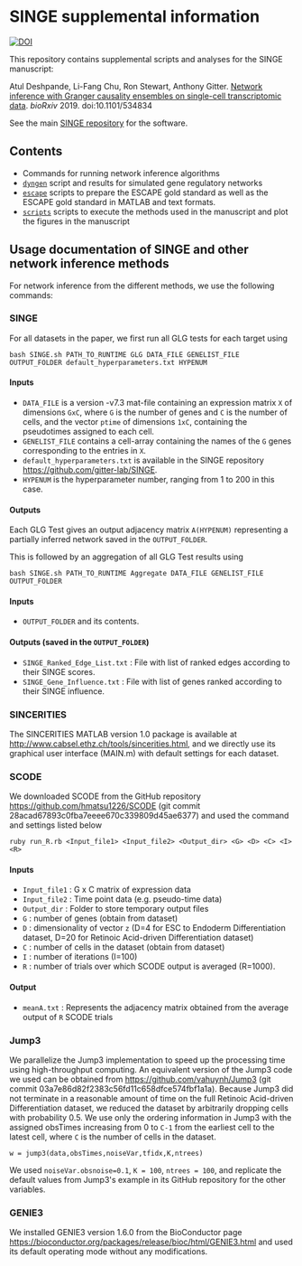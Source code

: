 # SINGE supplemental information

[![DOI](https://zenodo.org/badge/DOI/10.5281/zenodo.3627325.svg)](https://doi.org/10.5281/zenodo.3627325)

This repository contains supplemental scripts and analyses for the SINGE manuscript:

Atul Deshpande, Li-Fang Chu, Ron Stewart, Anthony Gitter.
[Network inference with Granger causality ensembles on single-cell transcriptomic data](https://doi.org/10.1101/534834).
*bioRxiv* 2019. doi:10.1101/534834

See the main [SINGE repository](https://github.com/gitter-lab/SINGE) for the software.

## Contents
- Commands for running network inference algorithms
- [`dyngen`](dyngen) script and results for simulated gene regulatory networks 
- [`escape`](escape) scripts to prepare the ESCAPE gold standard as well as the ESCAPE gold standard in MATLAB and text formats.
- [`scripts`](scripts) scripts to execute the methods used in the manuscript and plot the figures in the manuscript

## Usage documentation of SINGE and other network inference methods
For network inference from the different methods, we use the following commands:

### SINGE
For all datasets in the paper, we first run all GLG tests for each target using 
```
bash SINGE.sh PATH_TO_RUNTIME GLG DATA_FILE GENELIST_FILE OUTPUT_FOLDER default_hyperparameters.txt HYPENUM
```

#### Inputs 
- `DATA_FILE` is a version -v7.3 mat-file containing an expression matrix `X` of dimensions `GxC`, where `G` is the number of genes and `C` is the number of cells, and the vector `ptime` of dimensions `1xC`, containing the pseudotimes assigned to each cell. 
- `GENELIST_FILE` contains a cell-array containing the names of the `G` genes corresponding to the entries in `X`. 
- `default_hyperparameters.txt` is available in the SINGE repository https://github.com/gitter-lab/SINGE.
- `HYPENUM` is the hyperparameter number, ranging from 1 to 200 in this case.

#### Outputs
Each GLG Test gives an output adjacency matrix `A(HYPENUM)` representing a partially inferred network saved in the `OUTPUT_FOLDER`.

This is followed by an aggregation of all GLG Test results using 
```
bash SINGE.sh PATH_TO_RUNTIME Aggregate DATA_FILE GENELIST_FILE OUTPUT_FOLDER
```
#### Inputs
- `OUTPUT_FOLDER` and its contents.

#### Outputs (saved in the `OUTPUT_FOLDER`)
- `SINGE_Ranked_Edge_List.txt` : File with list of ranked edges according to their SINGE scores.
- `SINGE_Gene_Influence.txt` : File with list of genes ranked according to their SINGE influence.


### SINCERITIES
The SINCERITIES MATLAB version 1.0 package is available at http://www.cabsel.ethz.ch/tools/sincerities.html, and we directly use its graphical user interface (MAIN.m) with default settings for each dataset.

### SCODE
We downloaded SCODE from the GitHub repository https://github.com/hmatsu1226/SCODE (git commit 28acad67893c0fba7eeee670c339809d45ae6377) and used the command and settings listed below

```
ruby run_R.rb <Input_file1> <Input_file2> <Output_dir> <G> <D> <C> <I> <R>
```
#### Inputs
- `Input_file1` : G x C matrix of expression data
- `Input_file2` : Time point data (e.g. pseudo-time data)
- `Output_dir` : Folder to store temporary output files
- `G` : number of genes (obtain from dataset)
- `D` : dimensionality of vector `z` (D=4 for ESC to Endoderm Differentiation dataset, D=20 for Retinoic Acid-driven Differentiation dataset) 
- `C` : number of cells in the dataset (obtain from dataset)
- `I` : number of iterations (I=100)
- `R` : number of trials over which SCODE output is averaged (R=1000).
#### Output
- `meanA.txt` : Represents the adjacency matrix obtained from the average output of `R` SCODE trials


### Jump3
We parallelize the Jump3 implementation to speed up the processing time using high-throughput computing. An equivalent version of the Jump3 code we used can be obtained from https://github.com/vahuynh/Jump3 (git commit 03a7e86d82f2383c56fd11c658dfce574fbf1a1a).
Because Jump3 did not terminate in a reasonable amount of time on the full Retinoic Acid-driven Differentiation dataset, we reduced the dataset by arbitrarily dropping cells with probability 0.5.
We use only the ordering information in Jump3 with the assigned obsTimes increasing from 0 to `C-1` from the earliest cell to the latest cell, where `C` is the number of cells in the dataset. 
```
w = jump3(data,obsTimes,noiseVar,tfidx,K,ntrees)
```
We used `noiseVar.obsnoise=0.1`, `K = 100`, `ntrees = 100`, and replicate the default values from Jump3's example in its GitHub repository for the other variables.

### GENIE3
We installed GENIE3 version 1.6.0 from the BioConductor page https://bioconductor.org/packages/release/bioc/html/GENIE3.html and used its default operating mode without any modifications.
